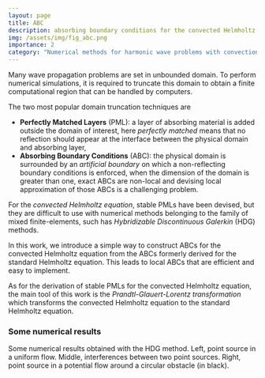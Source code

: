 ```yaml
---
layout: page
title: ABC
description: absorbing boundary conditions for the convected Helmholtz equation
img: /assets/img/fig_abc.png
importance: 2
category: "Numerical methods for harmonic wave problems with convection"
---
```


Many wave propagation problems are set in unbounded domain.
To perform numerical simulations, it is required to truncate this domain to obtain a finite computational region that can be handled by computers.

The two most popular domain truncation techniques are
- **Perfectly Matched Layers** (PML): a layer of absorbing material is added outside the domain of interest, here *perfectly matched* means that no reflection should appear at the interface between the physical domain and absorbing layer,
- **Absorbing Boundary Conditions** (ABC): the physical domain is surrounded by an *artificial boundary* on which a non-reflecting boundary conditions is enforced, when the dimension of the domain is greater than one, exact ABCs are non-local and devising local approximation of those ABCs is a challenging problem.


For the *convected Helmholtz equation*, stable PMLs have been devised, but they are difficult to use with numerical methods belonging to the family of mixed finite-elements, such has *Hybridizable Discontinuous Galerkin* (HDG) methods.


In this work, we introduce a simple way to construct ABCs for the convected Helmholtz equation from the ABCs formerly derived for the standard Helmholtz equation.
This leads to local ABCs that are efficient and easy to implement.

As for the derivation of stable PMLs for the convected Helmholtz equation, the main tool of this work is the *Prandtl-Glauert-Lorentz transformation* which transforms the convected Helmholtz equation to the standard Helmholtz equation.

### Some numerical results
<div class="row">
    <div class="col-sm mt-3 mt-md-0">
        <img class="img-fluid rounded z-depth-1" src="{{ '/assets/img/p_abc_M6e-1.png' | relative_url }}" alt="" title="res 1" />
    </div>
    <div class="col-sm mt-3 mt-md-0">
        <img class="img-fluid rounded z-depth-1" src="{{ '/assets/img/p_abc_interf.png' | relative_url }}" alt="" title="res 2" />
    </div>
    <div class="col-sm mt-3 mt-md-0">
        <img class="img-fluid rounded z-depth-1" src="{{ '/assets/img/conv_helm_pot_abc.png' | relative_url }}" alt="" title="res 3" />
    </div>
</div>
<div class="caption">
Some numerical results obtained with the HDG method. Left, point source in a uniform flow. Middle, interferences between two point sources. Right, point source in a potential flow around a circular obstacle (in black).
</div>

<!--
Every project has a beautiful feature showcase page.
It's easy to include images in a flexible 3-column grid format.
Make your photos 1/3, 2/3, or full width.

To give your project a background in the portfolio page, just add the img tag to the front matter like so:

    ---
    layout: page
    title: project
    description: a project with a background image
    img: /assets/img/12.jpg
    ---

<div class="row">
    <div class="col-sm mt-3 mt-md-0">
        <img class="img-fluid rounded z-depth-1" src="{{ '/assets/img/1.jpg' | relative_url }}" alt="" title="example image"/>
    </div>
    <div class="col-sm mt-3 mt-md-0">
        <img class="img-fluid rounded z-depth-1" src="{{ '/assets/img/3.jpg' | relative_url }}" alt="" title="example image"/>
    </div>
    <div class="col-sm mt-3 mt-md-0">
        <img class="img-fluid rounded z-depth-1" src="{{ '/assets/img/5.jpg' | relative_url }}" alt="" title="example image"/>
    </div>
</div>
<div class="caption">
    Caption photos easily. On the left, a road goes through a tunnel. Middle, leaves artistically fall in a hipster photoshoot. Right, in another hipster photoshoot, a lumberjack grasps a handful of pine needles.
</div>
<div class="row">
    <div class="col-sm mt-3 mt-md-0">
        <img class="img-fluid rounded z-depth-1" src="{{ '/assets/img/5.jpg' | relative_url }}" alt="" title="example image"/>
    </div>
</div>
<div class="caption">
    This image can also have a caption. It's like magic.
</div>

You can also put regular text between your rows of images.
Say you wanted to write a little bit about your project before you posted the rest of the images.
You describe how you toiled, sweated, *bled* for your project, and then... you reveal it's glory in the next row of images.


<div class="row justify-content-sm-center">
    <div class="col-sm-8 mt-3 mt-md-0">
        <img class="img-fluid rounded z-depth-1" src="{{ '/assets/img/6.jpg' | relative_url }}" alt="" title="example image"/>
    </div>
    <div class="col-sm-4 mt-3 mt-md-0">
        <img class="img-fluid rounded z-depth-1" src="{{ '/assets/img/11.jpg' | relative_url }}" alt="" title="example image"/>
    </div>
</div>
<div class="caption">
    You can also have artistically styled 2/3 + 1/3 images, like these.
</div>


The code is simple.
Just wrap your images with `<div class="col-sm">` and place them inside `<div class="row">` (read more about the <a href="https://getbootstrap.com/docs/4.4/layout/grid/" target="_blank">Bootstrap Grid</a> system).
To make images responsive, add `img-fluid` class to each; for rounded corners and shadows use `rounded` and `z-depth-1` classes.
Here's the code for the last row of images above:

```html
<div class="row justify-content-sm-center">
    <div class="col-sm-8 mt-3 mt-md-0">
        <img class="img-fluid rounded z-depth-1" src="{{ '/assets/img/6.jpg' | relative_url }}" alt="" title="example image"/>
    </div>
    <div class="col-sm-4 mt-3 mt-md-0">
        <img class="img-fluid rounded z-depth-1" src="{{ '/assets/img/11.jpg' | relative_url }}" alt="" title="example image"/>
    </div>
</div>
```
--> 
